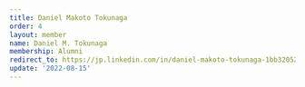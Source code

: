 ```yaml
---
title: Daniel Makoto Tokunaga
order: 4
layout: member
name: Daniel M. Tokunaga
membership: Alumni
redirect_to: https://jp.linkedin.com/in/daniel-makoto-tokunaga-1bb32052
update: '2022-08-15'
---
```


